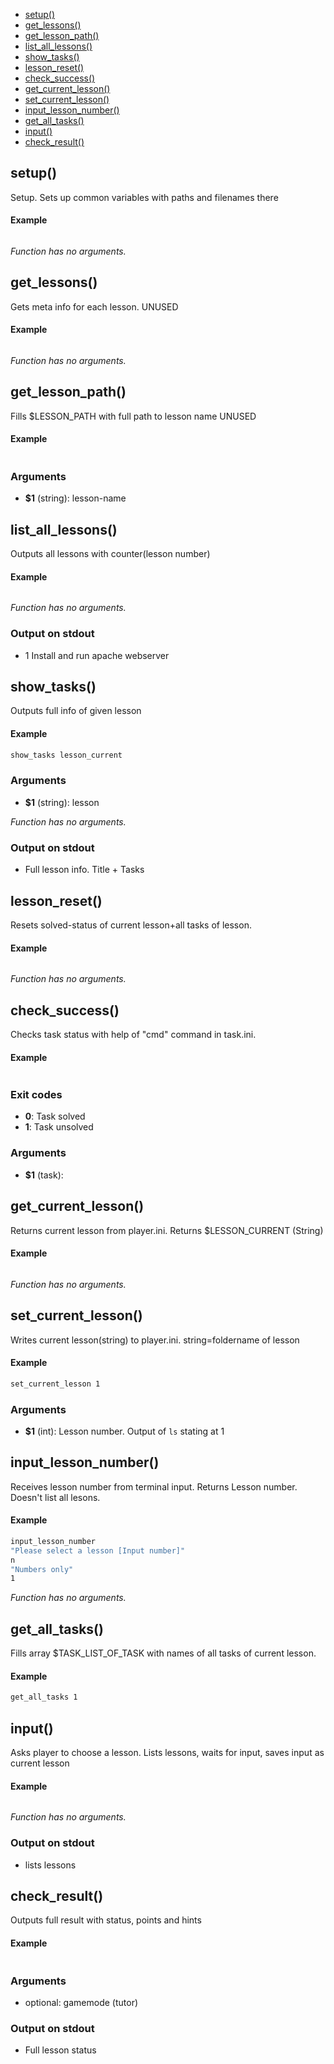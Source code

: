
* [setup()](#setup)
* [get_lessons()](#get_lessons)
* [get_lesson_path()](#get_lesson_path)
* [list_all_lessons()](#list_all_lessons)
* [show_tasks()](#show_tasks)
* [lesson_reset()](#lesson_reset)
* [check_success()](#check_success)
* [get_current_lesson()](#get_current_lesson)
* [set_current_lesson()](#set_current_lesson)
* [input_lesson_number()](#input_lesson_number)
* [get_all_tasks()](#get_all_tasks)
* [input()](#input)
* [check_result()](#check_result)


## setup()

Setup. Sets up common variables with paths and filenames
there

#### Example

```bash
```

_Function has no arguments._

## get_lessons()

Gets meta info for each lesson. UNUSED

#### Example

```bash
```

_Function has no arguments._

## get_lesson_path()

Fills $LESSON_PATH with full path to lesson name UNUSED

#### Example

```bash
```

### Arguments

* **$1** (string): lesson-name

## list_all_lessons()

Outputs all lessons with counter(lesson number)

#### Example

```bash
```

_Function has no arguments._

### Output on stdout

* 1 Install and run apache webserver

## show_tasks()

Outputs full info of given lesson

#### Example

```bash
show_tasks lesson_current
```

### Arguments

* **$1** (string): lesson

_Function has no arguments._

### Output on stdout

* Full lesson info. Title + Tasks

## lesson_reset()

Resets solved-status of current lesson+all tasks of lesson.

#### Example

```bash
```

_Function has no arguments._

## check_success()

Checks task status with help of "cmd" command in task.ini.

#### Example

```bash
```

### Exit codes

* **0**: Task solved
* **1**: Task unsolved

### Arguments

* **$1** (task):

## get_current_lesson()

Returns current lesson from player.ini. Returns $LESSON_CURRENT (String)

#### Example

```bash
```

_Function has no arguments._

## set_current_lesson()

Writes current lesson(string) to player.ini. string=foldername of lesson

#### Example

```bash
set_current_lesson 1
```

### Arguments

* **$1** (int): Lesson number. Output of `ls` stating at 1

## input_lesson_number()

Receives lesson number from terminal input. Returns Lesson number. Doesn't list all lesons.

#### Example

```bash
input_lesson_number
"Please select a lesson [Input number]"
n
"Numbers only"
1
```

_Function has no arguments._

## get_all_tasks()

Fills array $TASK_LIST_OF_TASK with names of all tasks of current lesson.

#### Example

```bash
get_all_tasks 1
```

## input()

Asks player to choose a lesson. Lists lessons, waits for input, saves input as current lesson

#### Example

```bash
```

_Function has no arguments._

### Output on stdout

* lists lessons

## check_result()

Outputs full result with status, points and hints

#### Example

```bash
```

### Arguments

* optional: gamemode (tutor)

### Output on stdout

* Full lesson status

